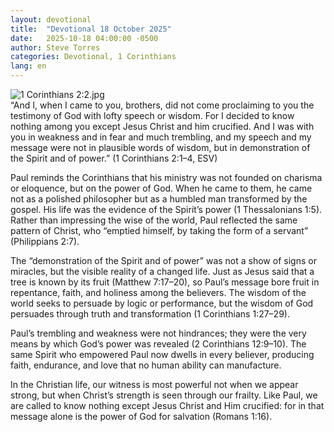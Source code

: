 ```yaml
---
layout: devotional
title:  "Devotional 18 October 2025"
date:   2025-10-18 04:00:00 -0500
author: Steve Torres
categories: Devotional, 1 Corinthians
lang: en
---
```

<img src="https://sitemedia.esteeb.com/file/esteebcomsitemedia/devotional_images/1-Corinthians/1Cor-2_2.jpg?raw=true" alt="1 Corinthians 2:2.jpg" style="max-width: 100%; height: auto;">

<div class="scripture">
  “And I, when I came to you, brothers, did not come proclaiming to you the testimony of God with lofty speech or wisdom. For I decided to know nothing among you except Jesus Christ and him crucified. And I was with you in weakness and in fear and much trembling, and my speech and my message were not in plausible words of wisdom, but in demonstration of the Spirit and of power.” (1 Corinthians 2:1–4, ESV)
</div>

Paul reminds the Corinthians that his ministry was not founded on charisma or eloquence, but on the power of God. When he came to them, he came not as a polished philosopher but as a humbled man transformed by the gospel. His life was the evidence of the Spirit’s power (1 Thessalonians 1:5). Rather than impressing the wise of the world, Paul reflected the same pattern of Christ, who “emptied himself, by taking the form of a servant” (Philippians 2:7).

The “demonstration of the Spirit and of power” was not a show of signs or miracles, but the visible reality of a changed life. Just as Jesus said that a tree is known by its fruit (Matthew 7:17–20), so Paul’s message bore fruit in repentance, faith, and holiness among the believers. The wisdom of the world seeks to persuade by logic or performance, but the wisdom of God persuades through truth and transformation (1 Corinthians 1:27–29).

Paul’s trembling and weakness were not hindrances; they were the very means by which God’s power was revealed (2 Corinthians 12:9–10). The same Spirit who empowered Paul now dwells in every believer, producing faith, endurance, and love that no human ability can manufacture.

In the Christian life, our witness is most powerful not when we appear strong, but when Christ’s strength is seen through our frailty. Like Paul, we are called to know nothing except Jesus Christ and Him crucified: for in that message alone is the power of God for salvation (Romans 1:16).
